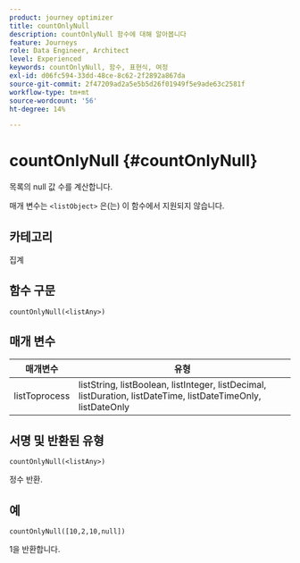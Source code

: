 ```yaml
---
product: journey optimizer
title: countOnlyNull
description: countOnlyNull 함수에 대해 알아봅니다
feature: Journeys
role: Data Engineer, Architect
level: Experienced
keywords: countOnlyNull, 함수, 표현식, 여정
exl-id: d06fc594-33dd-48ce-8c62-2f2892a867da
source-git-commit: 2f47209ad2a5e5b5d26f01949f5e9ade63c2581f
workflow-type: tm+mt
source-wordcount: '56'
ht-degree: 14%

---
```


# countOnlyNull {#countOnlyNull}

목록의 null 값 수를 계산합니다.

매개 변수는 `<listObject>` 은(는) 이 함수에서 지원되지 않습니다.

## 카테고리

집계

## 함수 구문

`countOnlyNull(<listAny>)`

## 매개 변수

| 매개변수 | 유형 |
|-----------|------------------|
| listToprocess | listString, listBoolean, listInteger, listDecimal, listDuration, listDateTime, listDateTimeOnly, listDateOnly |

## 서명 및 반환된 유형

`countOnlyNull(<listAny>)`

정수 반환.

## 예

`countOnlyNull([10,2,10,null])`

1을 반환합니다.
